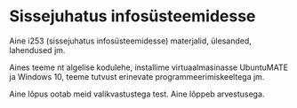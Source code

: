 # Sissejuhatus infosüsteemidesse

Aine i253 (sissejuhatus infosüsteemidesse) materjalid, ülesanded, lahendused jm.

Aines teeme nt algelise kodulehe, installime virtuaalmasinasse UbuntuMATE ja Windows 10, teeme tutvust erinevate programmeerimiskeeltega jm.

Aine lõpus ootab meid valikvastustega test. Aine lõppeb arvestusega.
